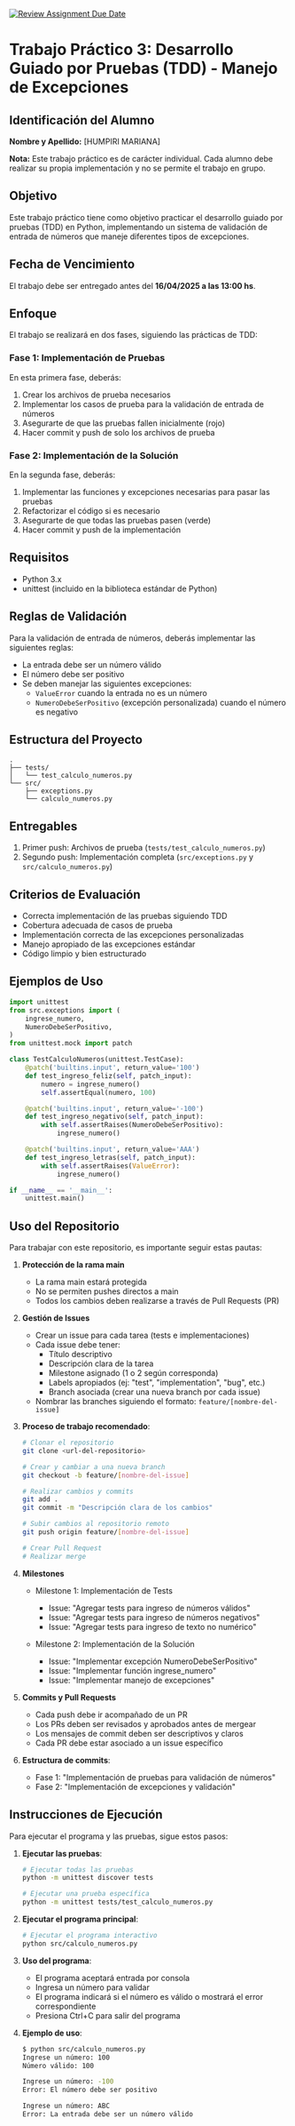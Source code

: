 [![Review Assignment Due Date](https://classroom.github.com/assets/deadline-readme-button-22041afd0340ce965d47ae6ef1cefeee28c7c493a6346c4f15d667ab976d596c.svg)](https://classroom.github.com/a/JoGu4W9y)
# Trabajo Práctico 3: Desarrollo Guiado por Pruebas (TDD) - Manejo de Excepciones

## Identificación del Alumno
**Nombre y Apellido:** [HUMPIRI MARIANA]

**Nota:** Este trabajo práctico es de carácter individual. Cada alumno debe realizar su propia implementación y no se permite el trabajo en grupo.

## Objetivo
Este trabajo práctico tiene como objetivo practicar el desarrollo guiado por pruebas (TDD) en Python, implementando un sistema de validación de entrada de números que maneje diferentes tipos de excepciones.

## Fecha de Vencimiento
El trabajo debe ser entregado antes del **16/04/2025 a las 13:00 hs**.

## Enfoque
El trabajo se realizará en dos fases, siguiendo las prácticas de TDD:

### Fase 1: Implementación de Pruebas
En esta primera fase, deberás:
1. Crear los archivos de prueba necesarios
2. Implementar los casos de prueba para la validación de entrada de números
3. Asegurarte de que las pruebas fallen inicialmente (rojo)
4. Hacer commit y push de solo los archivos de prueba

### Fase 2: Implementación de la Solución
En la segunda fase, deberás:
1. Implementar las funciones y excepciones necesarias para pasar las pruebas
2. Refactorizar el código si es necesario
3. Asegurarte de que todas las pruebas pasen (verde)
4. Hacer commit y push de la implementación

## Requisitos
- Python 3.x
- unittest (incluido en la biblioteca estándar de Python)

## Reglas de Validación
Para la validación de entrada de números, deberás implementar las siguientes reglas:
- La entrada debe ser un número válido
- El número debe ser positivo
- Se deben manejar las siguientes excepciones:
  - `ValueError` cuando la entrada no es un número
  - `NumeroDebeSerPositivo` (excepción personalizada) cuando el número es negativo

## Estructura del Proyecto
```
.
├── tests/
│   └── test_calculo_numeros.py
└── src/
    ├── exceptions.py
    └── calculo_numeros.py
```

## Entregables
1. Primer push: Archivos de prueba (`tests/test_calculo_numeros.py`)
2. Segundo push: Implementación completa (`src/exceptions.py` y `src/calculo_numeros.py`)

## Criterios de Evaluación
- Correcta implementación de las pruebas siguiendo TDD
- Cobertura adecuada de casos de prueba
- Implementación correcta de las excepciones personalizadas
- Manejo apropiado de las excepciones estándar
- Código limpio y bien estructurado

## Ejemplos de Uso
```python
import unittest
from src.exceptions import (
    ingrese_numero,
    NumeroDebeSerPositivo,
)
from unittest.mock import patch

class TestCalculoNumeros(unittest.TestCase):
    @patch('builtins.input', return_value='100')
    def test_ingreso_feliz(self, patch_input):
        numero = ingrese_numero()
        self.assertEqual(numero, 100)

    @patch('builtins.input', return_value='-100')
    def test_ingreso_negativo(self, patch_input):
        with self.assertRaises(NumeroDebeSerPositivo):
            ingrese_numero()

    @patch('builtins.input', return_value='AAA')
    def test_ingreso_letras(self, patch_input):
        with self.assertRaises(ValueError):
            ingrese_numero()

if __name__ == '__main__':
    unittest.main()
```

## Uso del Repositorio
Para trabajar con este repositorio, es importante seguir estas pautas:

1. **Protección de la rama main**
   - La rama main estará protegida
   - No se permiten pushes directos a main
   - Todos los cambios deben realizarse a través de Pull Requests (PR)

2. **Gestión de Issues**
   - Crear un issue para cada tarea (tests e implementaciones)
   - Cada issue debe tener:
     - Título descriptivo
     - Descripción clara de la tarea
     - Milestone asignado (1 o 2 según corresponda)
     - Labels apropiados (ej: "test", "implementation", "bug", etc.)
     - Branch asociada (crear una nueva branch por cada issue)
   - Nombrar las branches siguiendo el formato: `feature/[nombre-del-issue]`

3. **Proceso de trabajo recomendado**:
   ```bash
   # Clonar el repositorio
   git clone <url-del-repositorio>

   # Crear y cambiar a una nueva branch
   git checkout -b feature/[nombre-del-issue]

   # Realizar cambios y commits
   git add .
   git commit -m "Descripción clara de los cambios"

   # Subir cambios al repositorio remoto
   git push origin feature/[nombre-del-issue]

   # Crear Pull Request
   # Realizar merge
   ```

4. **Milestones**
   - Milestone 1: Implementación de Tests
     - Issue: "Agregar tests para ingreso de números válidos"
     - Issue: "Agregar tests para ingreso de números negativos"
     - Issue: "Agregar tests para ingreso de texto no numérico"
   
   - Milestone 2: Implementación de la Solución
     - Issue: "Implementar excepción NumeroDebeSerPositivo"
     - Issue: "Implementar función ingrese_numero"
     - Issue: "Implementar manejo de excepciones"

5. **Commits y Pull Requests**
   - Cada push debe ir acompañado de un PR
   - Los PRs deben ser revisados y aprobados antes de mergear
   - Los mensajes de commit deben ser descriptivos y claros
   - Cada PR debe estar asociado a un issue específico

6. **Estructura de commits**:
   - Fase 1: "Implementación de pruebas para validación de números"
   - Fase 2: "Implementación de excepciones y validación"

## Instrucciones de Ejecución
Para ejecutar el programa y las pruebas, sigue estos pasos:

1. **Ejecutar las pruebas**:
   ```bash
   # Ejecutar todas las pruebas
   python -m unittest discover tests

   # Ejecutar una prueba específica
   python -m unittest tests/test_calculo_numeros.py
   ```

2. **Ejecutar el programa principal**:
   ```bash
   # Ejecutar el programa interactivo
   python src/calculo_numeros.py
   ```

3. **Uso del programa**:
   - El programa aceptará entrada por consola
   - Ingresa un número para validar
   - El programa indicará si el número es válido o mostrará el error correspondiente
   - Presiona Ctrl+C para salir del programa

4. **Ejemplo de uso**:
   ```bash
   $ python src/calculo_numeros.py
   Ingrese un número: 100
   Número válido: 100
   
   Ingrese un número: -100
   Error: El número debe ser positivo
   
   Ingrese un número: ABC
   Error: La entrada debe ser un número válido
   ```
